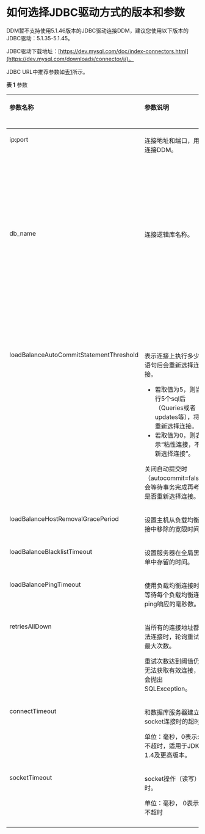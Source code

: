 # 如何选择JDBC驱动方式的版本和参数<a name="ddm_04_0009"></a>

DDM暂不支持使用5.1.46版本的JDBC驱动连接DDM，建议您使用以下版本的JDBC驱动：5.1.35-5.1.45。

JDBC驱动下载地址：[https://dev.mysql.com/doc/index-connectors.html](https://dev.mysql.com/downloads/connector/j/)。

JDBC URL中推荐参数如[表1](#table127264441235)所示。

**表 1**  参数

<a name="table127264441235"></a>
<table><thead align="left"><tr id="row137266445234"><th class="cellrowborder" valign="top" width="19%" id="mcps1.2.4.1.1"><p id="p372644482318"><a name="p372644482318"></a><a name="p372644482318"></a>参数名称</p>
</th>
<th class="cellrowborder" valign="top" width="51.839999999999996%" id="mcps1.2.4.1.2"><p id="p57261644192318"><a name="p57261644192318"></a><a name="p57261644192318"></a>参数说明</p>
</th>
<th class="cellrowborder" valign="top" width="29.160000000000004%" id="mcps1.2.4.1.3"><p id="p772644419235"><a name="p772644419235"></a><a name="p772644419235"></a>推荐取值</p>
</th>
</tr>
</thead>
<tbody><tr id="row11726134422316"><td class="cellrowborder" valign="top" width="19%" headers="mcps1.2.4.1.1 "><p id="p1472684413236"><a name="p1472684413236"></a><a name="p1472684413236"></a>ip:port</p>
</td>
<td class="cellrowborder" valign="top" width="51.839999999999996%" headers="mcps1.2.4.1.2 "><p id="p5726244182318"><a name="p5726244182318"></a><a name="p5726244182318"></a>连接地址和端口，用于连接DDM。</p>
</td>
<td class="cellrowborder" valign="top" width="29.160000000000004%" headers="mcps1.2.4.1.3 "><p id="p207261044112316"><a name="p207261044112316"></a><a name="p207261044112316"></a>在DDM管理控制台DDM实例管理中查看连接地址。</p>
</td>
</tr>
<tr id="row10726164411236"><td class="cellrowborder" valign="top" width="19%" headers="mcps1.2.4.1.1 "><p id="p117266440237"><a name="p117266440237"></a><a name="p117266440237"></a>db_name</p>
</td>
<td class="cellrowborder" valign="top" width="51.839999999999996%" headers="mcps1.2.4.1.2 "><p id="p3726174417235"><a name="p3726174417235"></a><a name="p3726174417235"></a>连接逻辑库名称。</p>
</td>
<td class="cellrowborder" valign="top" width="29.160000000000004%" headers="mcps1.2.4.1.3 "><p id="p20726144432315"><a name="p20726144432315"></a><a name="p20726144432315"></a>在DDM管理控制台，DDM实例管理 &gt; 逻辑库管理下查看逻辑库名称。</p>
</td>
</tr>
<tr id="row177272448232"><td class="cellrowborder" valign="top" width="19%" headers="mcps1.2.4.1.1 "><p id="p47279444235"><a name="p47279444235"></a><a name="p47279444235"></a>loadBalanceAutoCommitStatementThreshold</p>
</td>
<td class="cellrowborder" valign="top" width="51.839999999999996%" headers="mcps1.2.4.1.2 "><p id="p2727044182314"><a name="p2727044182314"></a><a name="p2727044182314"></a>表示连接上执行多少个语句后会重新选择连接。</p>
<a name="ul1499414223287"></a><a name="ul1499414223287"></a><ul id="ul1499414223287"><li>若取值为5，则当执行5个sql后（Queries或者updates等），将会重新选择连接。</li><li>若取值为0，则表示“粘性连接，不重新选择连接”。</li></ul>
<p id="p13640154320295"><a name="p13640154320295"></a><a name="p13640154320295"></a>关闭自动提交时（autocommit=false）会等待事务完成再考虑是否重新选择连接。</p>
</td>
<td class="cellrowborder" valign="top" width="29.160000000000004%" headers="mcps1.2.4.1.3 "><p id="p1272711448238"><a name="p1272711448238"></a><a name="p1272711448238"></a>5</p>
</td>
</tr>
<tr id="row1945033917443"><td class="cellrowborder" valign="top" width="19%" headers="mcps1.2.4.1.1 "><p id="p1545018391442"><a name="p1545018391442"></a><a name="p1545018391442"></a>loadBalanceHostRemovalGracePeriod</p>
</td>
<td class="cellrowborder" valign="top" width="51.839999999999996%" headers="mcps1.2.4.1.2 "><p id="p8450139114417"><a name="p8450139114417"></a><a name="p8450139114417"></a>设置主机从负载均衡连接中移除的宽限时间。</p>
</td>
<td class="cellrowborder" valign="top" width="29.160000000000004%" headers="mcps1.2.4.1.3 "><p id="p745083910442"><a name="p745083910442"></a><a name="p745083910442"></a>15000</p>
</td>
</tr>
<tr id="row440418468449"><td class="cellrowborder" valign="top" width="19%" headers="mcps1.2.4.1.1 "><p id="p64041846154417"><a name="p64041846154417"></a><a name="p64041846154417"></a>loadBalanceBlacklistTimeout</p>
</td>
<td class="cellrowborder" valign="top" width="51.839999999999996%" headers="mcps1.2.4.1.2 "><p id="p204042046174416"><a name="p204042046174416"></a><a name="p204042046174416"></a>设置服务器在全局黑名单中存留的时间。</p>
</td>
<td class="cellrowborder" valign="top" width="29.160000000000004%" headers="mcps1.2.4.1.3 "><p id="p940454613441"><a name="p940454613441"></a><a name="p940454613441"></a>60000</p>
</td>
</tr>
<tr id="row12890743184419"><td class="cellrowborder" valign="top" width="19%" headers="mcps1.2.4.1.1 "><p id="p4890134313445"><a name="p4890134313445"></a><a name="p4890134313445"></a>loadBalancePingTimeout</p>
</td>
<td class="cellrowborder" valign="top" width="51.839999999999996%" headers="mcps1.2.4.1.2 "><p id="p889344317445"><a name="p889344317445"></a><a name="p889344317445"></a>使用负载均衡连接时，等待每个负载均衡连接ping响应的毫秒数。</p>
</td>
<td class="cellrowborder" valign="top" width="29.160000000000004%" headers="mcps1.2.4.1.3 "><p id="p12893243114410"><a name="p12893243114410"></a><a name="p12893243114410"></a>5000</p>
</td>
</tr>
<tr id="row950412598289"><td class="cellrowborder" valign="top" width="19%" headers="mcps1.2.4.1.1 "><p id="p13505125952816"><a name="p13505125952816"></a><a name="p13505125952816"></a>retriesAllDown</p>
</td>
<td class="cellrowborder" valign="top" width="51.839999999999996%" headers="mcps1.2.4.1.2 "><p id="p5506125916286"><a name="p5506125916286"></a><a name="p5506125916286"></a>当所有的连接地址都无法连接时，轮询重试的最大次数。</p>
<p id="p163824613299"><a name="p163824613299"></a><a name="p163824613299"></a>重试次数达到阈值仍然无法获取有效连接，将会抛出SQLException。</p>
</td>
<td class="cellrowborder" valign="top" width="29.160000000000004%" headers="mcps1.2.4.1.3 "><p id="p1950635910289"><a name="p1950635910289"></a><a name="p1950635910289"></a>10</p>
</td>
</tr>
<tr id="row873834583916"><td class="cellrowborder" valign="top" width="19%" headers="mcps1.2.4.1.1 "><p id="p117381645193920"><a name="p117381645193920"></a><a name="p117381645193920"></a>connectTimeout</p>
</td>
<td class="cellrowborder" valign="top" width="51.839999999999996%" headers="mcps1.2.4.1.2 "><p id="p136132530405"><a name="p136132530405"></a><a name="p136132530405"></a>和数据库服务器建立socket连接时的超时。</p>
<p id="p673854533911"><a name="p673854533911"></a><a name="p673854533911"></a>单位：毫秒，0表示永不超时，适用于JDK 1.4及更高版本。</p>
</td>
<td class="cellrowborder" valign="top" width="29.160000000000004%" headers="mcps1.2.4.1.3 "><p id="p16738745113918"><a name="p16738745113918"></a><a name="p16738745113918"></a>10000</p>
</td>
</tr>
<tr id="row16571546123914"><td class="cellrowborder" valign="top" width="19%" headers="mcps1.2.4.1.1 "><p id="p1657114653914"><a name="p1657114653914"></a><a name="p1657114653914"></a>socketTimeout</p>
</td>
<td class="cellrowborder" valign="top" width="51.839999999999996%" headers="mcps1.2.4.1.2 "><p id="p89705284411"><a name="p89705284411"></a><a name="p89705284411"></a>socket操作（读写）超时。</p>
<p id="p7571104613917"><a name="p7571104613917"></a><a name="p7571104613917"></a>单位：毫秒， 0表示永不超时</p>
</td>
<td class="cellrowborder" valign="top" width="29.160000000000004%" headers="mcps1.2.4.1.3 "><p id="p25711746183918"><a name="p25711746183918"></a><a name="p25711746183918"></a>根据业务实际情况合理配置。</p>
</td>
</tr>
</tbody>
</table>


